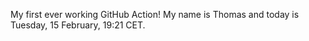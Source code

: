 My first ever working GitHub Action!
My name is Thomas and today is Tuesday, 15 February, 19:21 CET. 
